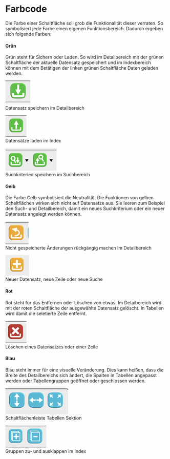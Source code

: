 # Farbcode

Die Farbe einer Schaltfläche soll grob die Funktionalität dieser verraten. So symbolisiert jede Farbe einen eigenen Funktionsbereich. Dadurch ergeben sich folgende Farben:

#### Grün

Grün steht für Sichern oder Laden. So wird im Detailbereich mit der grünen Schaltfläche der aktuelle Datensatz gespeichert und im Indexbereich können mit dem Betätigen der linken grünen Schaltfläche Daten geladen werden.

![](img/detail_toolbar_buttons_save.png)\
Datensatz speichern im Detailbereich

![](img/index_toolbar_buttons_reload.png)\
Datensätze laden im Index

![](img/search_toolbar_buttons_save.png)\
Suchkriterien speichern im Suchbereich

#### Gelb

Die Farbe Gelb symbolisiert die Neutralität. Die Funktionen von gelben Schaltflächen wirken sich nicht auf Datensätze aus. Sie leeren zum Beispiel den Such- und Detailbereich, damit ein neues Suchkriterium oder ein neuer Datensatz angelegt werden können.

![](img/detail_toolbar_buttons_revert.png)\
Nicht gespeicherte Änderungen rückgängig machen im Detailbereich

![](img/search_toolbar_buttons_new.png)\
Neuer Datensatz, neue Zeile oder neue Suche

#### Rot

Rot steht für das Entfernen oder Löschen von etwas. Im Detaibereich wird mit der roten Schaltfläche der ausgewählte Datensatz gelöscht. In Tabellen wird damit die seletierte Zeile entfernt.

![](img/detail_toolbar_buttons_delete.png)\
Löschen eines Datensatzes oder einer Zeile

#### Blau

Blau steht immer für eine visuelle Veränderung. Dies kann heißen, dass die Breite des Detailbereichs sich ändert, die Spalten in Tabellen angepasst werden oder Tabellengruppen geöffnet oder geschlossen werden. 

![](img/grid_toolbar_buttons_blue.png)\
Schaltflächenleiste Tabellen Sektion

![](img/index_toolbar_buttons_blue.png)\
Gruppen zu- und ausklappen im Index
